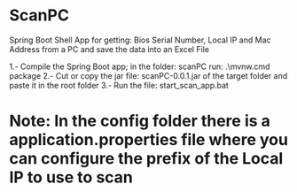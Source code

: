 # ScanPC
Spring Boot Shell App for getting: Bios Serial Number, Local IP and Mac Address from a PC and save the data into an Excel File

1.- Compile the Spring Boot app; in the folder: scanPC run: .\mvnw.cmd package 
2.- Cut or copy the jar file: scanPC-0.0.1.jar  of the target folder and paste it in the root folder
3.- Run the file: start_scan_app.bat

# Note: In the config folder there is a application.properties file where you can configure the prefix of the Local IP to use to scan
